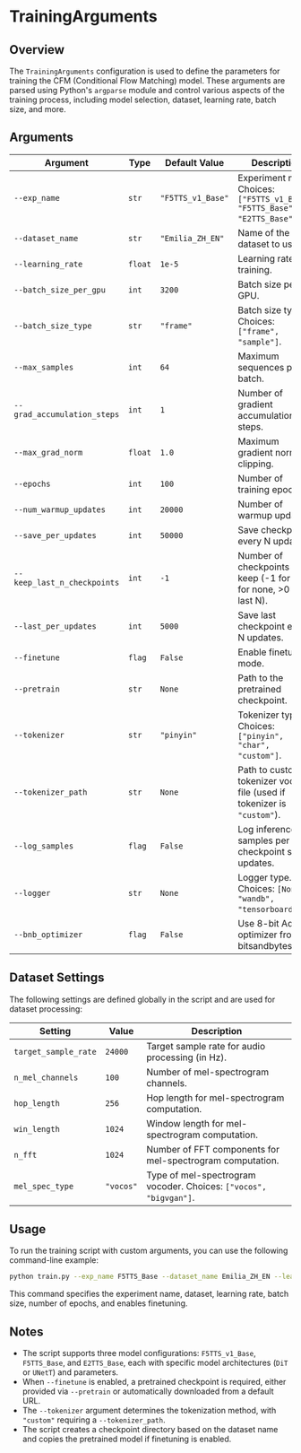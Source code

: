 # TrainingArguments

## Overview
The `TrainingArguments` configuration is used to define the parameters for training the CFM (Conditional Flow Matching) model. These arguments are parsed using Python's `argparse` module and control various aspects of the training process, including model selection, dataset, learning rate, batch size, and more.

## Arguments

| Argument                  | Type        | Default Value                     | Description                                                                 |
|---------------------------|-------------|-----------------------------------|-----------------------------------------------------------------------------|
| `--exp_name`              | `str`       | `"F5TTS_v1_Base"`                 | Experiment name. Choices: `["F5TTS_v1_Base", "F5TTS_Base", "E2TTS_Base"]`. |
| `--dataset_name`          | `str`       | `"Emilia_ZH_EN"`                  | Name of the dataset to use.                                                |
| `--learning_rate`         | `float`     | `1e-5`                            | Learning rate for training.                                                |
| `--batch_size_per_gpu`    | `int`       | `3200`                            | Batch size per GPU.                                                        |
| `--batch_size_type`       | `str`       | `"frame"`                         | Batch size type. Choices: `["frame", "sample"]`.                           |
| `--max_samples`           | `int`       | `64`                              | Maximum sequences per batch.                                               |
| `--grad_accumulation_steps` | `int`     | `1`                               | Number of gradient accumulation steps.                                     |
| `--max_grad_norm`         | `float`     | `1.0`                             | Maximum gradient norm for clipping.                                        |
| `--epochs`                | `int`       | `100`                             | Number of training epochs.                                                 |
| `--num_warmup_updates`    | `int`       | `20000`                           | Number of warmup updates.                                                  |
| `--save_per_updates`      | `int`       | `50000`                           | Save checkpoint every N updates.                                           |
| `--keep_last_n_checkpoints` | `int`     | `-1`                              | Number of checkpoints to keep (-1 for all, 0 for none, >0 for last N).     |
| `--last_per_updates`      | `int`       | `5000`                            | Save last checkpoint every N updates.                                      |
| `--finetune`              | `flag`      | `False`                           | Enable finetuning mode.                                                    |
| `--pretrain`              | `str`       | `None`                            | Path to the pretrained checkpoint.                                         |
| `--tokenizer`             | `str`       | `"pinyin"`                        | Tokenizer type. Choices: `["pinyin", "char", "custom"]`.                   |
| `--tokenizer_path`        | `str`       | `None`                            | Path to custom tokenizer vocab file (used if tokenizer is `"custom"`).     |
| `--log_samples`           | `flag`      | `False`                           | Log inferenced samples per checkpoint save updates.                        |
| `--logger`                | `str`       | `None`                            | Logger type. Choices: `[None, "wandb", "tensorboard"]`.                    |
| `--bnb_optimizer`         | `flag`      | `False`                           | Use 8-bit Adam optimizer from bitsandbytes.                                |

## Dataset Settings
The following settings are defined globally in the script and are used for dataset processing:

| Setting                 | Value       | Description                                                                 |
|-------------------------|-------------|-----------------------------------------------------------------------------|
| `target_sample_rate`    | `24000`     | Target sample rate for audio processing (in Hz).                            |
| `n_mel_channels`        | `100`       | Number of mel-spectrogram channels.                                        |
| `hop_length`            | `256`       | Hop length for mel-spectrogram computation.                                |
| `win_length`            | `1024`      | Window length for mel-spectrogram computation.                             |
| `n_fft`                 | `1024`      | Number of FFT components for mel-spectrogram computation.                  |
| `mel_spec_type`         | `"vocos"`   | Type of mel-spectrogram vocoder. Choices: `["vocos", "bigvgan"]`.          |

## Usage
To run the training script with custom arguments, you can use the following command-line example:

```bash
python train.py --exp_name F5TTS_Base --dataset_name Emilia_ZH_EN --learning_rate 1e-5 --batch_size_per_gpu 3200 --epochs 100 --finetune
```

This command specifies the experiment name, dataset, learning rate, batch size, number of epochs, and enables finetuning.

## Notes
- The script supports three model configurations: `F5TTS_v1_Base`, `F5TTS_Base`, and `E2TTS_Base`, each with specific model architectures (`DiT` or `UNetT`) and parameters.
- When `--finetune` is enabled, a pretrained checkpoint is required, either provided via `--pretrain` or automatically downloaded from a default URL.
- The `--tokenizer` argument determines the tokenization method, with `"custom"` requiring a `--tokenizer_path`.
- The script creates a checkpoint directory based on the dataset name and copies the pretrained model if finetuning is enabled.